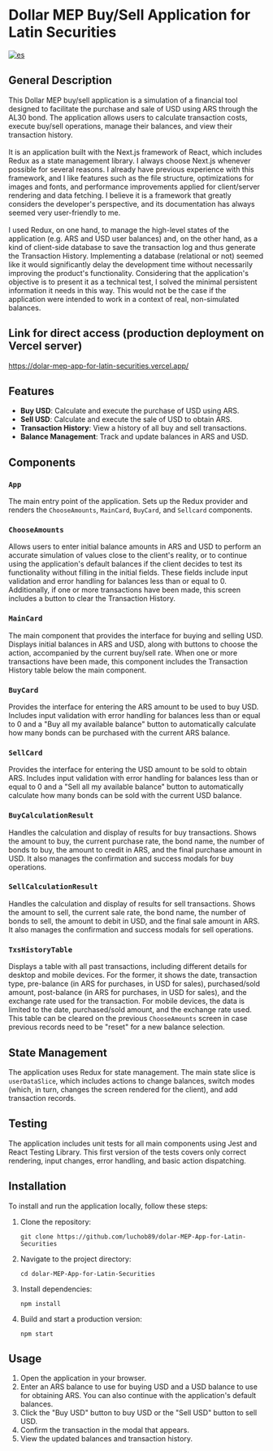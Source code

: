 # Dollar MEP Buy/Sell Application for Latin Securities

[![es](https://img.shields.io/badge/lang-es-yellow.svg)](https://github.com/luchob89/dolar-MEP-App-for-Latin-Securities/blob/main/README.es.md)

## General Description

This Dollar MEP buy/sell application is a simulation of a financial tool designed to facilitate the purchase and sale of USD using ARS through the AL30 bond. The application allows users to calculate transaction costs, execute buy/sell operations, manage their balances, and view their transaction history. \
\
It is an application built with the Next.js framework of React, which includes Redux as a state management library. I always choose Next.js whenever possible for several reasons. I already have previous experience with this framework, and I like features such as the file structure, optimizations for images and fonts, and performance improvements applied for client/server rendering and data fetching. I believe it is a framework that greatly considers the developer's perspective, and its documentation has always seemed very user-friendly to me. \
\
I used Redux, on one hand, to manage the high-level states of the application (e.g. ARS and USD user balances) and, on the other hand, as a kind of client-side database to save the transaction log and thus generate the Transaction History. Implementing a database (relational or not) seemed like it would significantly delay the development time without necessarily improving the product's functionality. Considering that the application's objective is to present it as a technical test, I solved the minimal persistent information it needs in this way. This would not be the case if the application were intended to work in a context of real, non-simulated balances.

## Link for direct access (production deployment on Vercel server)

https://dolar-mep-app-for-latin-securities.vercel.app/

## Features

- **Buy USD**: Calculate and execute the purchase of USD using ARS.
- **Sell USD**: Calculate and execute the sale of USD to obtain ARS.
- **Transaction History**: View a history of all buy and sell transactions.
- **Balance Management**: Track and update balances in ARS and USD.

## Components

### `App`

The main entry point of the application. Sets up the Redux provider and renders the `ChooseAmounts`, `MainCard`, `BuyCard`, and `Sellcard` components.

### `ChooseAmounts`

Allows users to enter initial balance amounts in ARS and USD to perform an accurate simulation of values close to the client's reality, or to continue using the application's default balances if the client decides to test its functionality without filling in the initial fields. These fields include input validation and error handling for balances less than or equal to 0. Additionally, if one or more transactions have been made, this screen includes a button to clear the Transaction History.

### `MainCard`

The main component that provides the interface for buying and selling USD. Displays initial balances in ARS and USD, along with buttons to choose the action, accompanied by the current buy/sell rate. When one or more transactions have been made, this component includes the Transaction History table below the main component.

### `BuyCard`

Provides the interface for entering the ARS amount to be used to buy USD. Includes input validation with error handling for balances less than or equal to 0 and a "Buy all my available balance" button to automatically calculate how many bonds can be purchased with the current ARS balance.

### `SellCard`

Provides the interface for entering the USD amount to be sold to obtain ARS. Includes input validation with error handling for balances less than or equal to 0 and a "Sell all my available balance" button to automatically calculate how many bonds can be sold with the current USD balance.

### `BuyCalculationResult`

Handles the calculation and display of results for buy transactions. Shows the amount to buy, the current purchase rate, the bond name, the number of bonds to buy, the amount to credit in ARS, and the final purchase amount in USD. It also manages the confirmation and success modals for buy operations.

### `SellCalculationResult`

Handles the calculation and display of results for sell transactions. Shows the amount to sell, the current sale rate, the bond name, the number of bonds to sell, the amount to debit in USD, and the final sale amount in ARS. It also manages the confirmation and success modals for sell operations.

### `TxsHistoryTable`

Displays a table with all past transactions, including different details for desktop and mobile devices. For the former, it shows the date, transaction type, pre-balance (in ARS for purchases, in USD for sales), purchased/sold amount, post-balance (in ARS for purchases, in USD for sales), and the exchange rate used for the transaction. For mobile devices, the data is limited to the date, purchased/sold amount, and the exchange rate used. This table can be cleared on the previous `ChooseAmounts` screen in case previous records need to be "reset" for a new balance selection.

## State Management

The application uses Redux for state management. The main state slice is `userDataSlice`, which includes actions to change balances, switch modes (which, in turn, changes the screen rendered for the client), and add transaction records.

## Testing

The application includes unit tests for all main components using Jest and React Testing Library. This first version of the tests covers only correct rendering, input changes, error handling, and basic action dispatching.

## Installation

To install and run the application locally, follow these steps:

1. Clone the repository:
    
	```
	git clone https://github.com/luchob89/dolar-MEP-App-for-Latin-Securities
	```
	
2. Navigate to the project directory:

    ```
	cd dolar-MEP-App-for-Latin-Securities
	```
	
3. Install dependencies:
    
	```
	npm install
	```
	
4. Build and start a production version:
    
	```
	npm start
	```
	
## Usage

1. Open the application in your browser.
2. Enter an ARS balance to use for buying USD and a USD balance to use for obtaining ARS. You can also continue with the application's default balances.
3. Click the "Buy USD" button to buy USD or the "Sell USD" button to sell USD.
4. Confirm the transaction in the modal that appears.
5. View the updated balances and transaction history.

